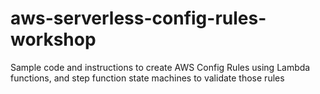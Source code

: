 # aws-serverless-config-rules-workshop
Sample code and instructions to create AWS Config Rules using Lambda functions, and step function state machines to validate those rules
